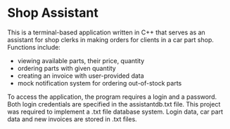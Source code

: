 # Shop Assistant

This is a terminal-based application written in C++ that serves as 
an assistant for shop clerks in making orders for clients in a car part shop.
Functions include:
- viewing available parts, their price, quantity
- ordering parts with given quantity
- creating an invoice with user-provided data
- mock notification system for ordering out-of-stock parts

To access the application, the program requires a login and a password.
Both login credentials are specified in the assistantdb.txt file.
This project was required to implement a .txt file database system. Login data,
car part data and new invoices are stored in .txt files.
